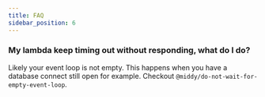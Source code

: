 ```yaml
---
title: FAQ
sidebar_position: 6
---
```


### My lambda keep timing out without responding, what do I do?

Likely your event loop is not empty. This happens when you have a database connect still open for example. Checkout `@middy/do-not-wait-for-empty-event-loop`.
